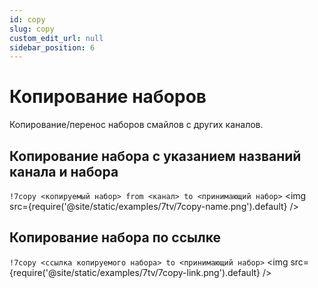 ```yaml
---
id: copy
slug: copy
custom_edit_url: null
sidebar_position: 6
---
```


# Копирование наборов
Копирование/перенос наборов смайлов с других каналов.

## Копирование набора с указанием названий канала и набора
`!7copy <копируемый набор> from <канал> to <принимающий набор>`
<img src={require('@site/static/examples/7tv/7copy-name.png').default} />

## Копирование набора по ссылке
`!7copy <ссылка копируемого набора> to <принимающий набор>`
<img src={require('@site/static/examples/7tv/7copy-link.png').default} />